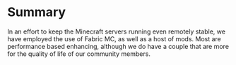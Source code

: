 # Summary

In an effort to keep the Minecraft servers running even remotely stable, we have employed the use of Fabric MC, as well as a host of mods. Most are performance based enhancing, although we do have a couple that are more for the quality of life of our community members.
